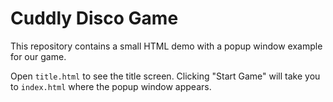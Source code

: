 # Cuddly Disco Game

This repository contains a small HTML demo with a popup window example for our game.

Open `title.html` to see the title screen. Clicking "Start Game" will take you to `index.html` where the popup window appears.
